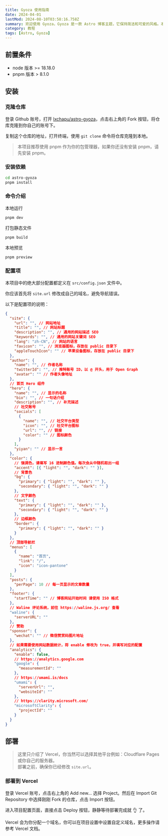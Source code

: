 ```yaml
---
title: Gyoza 使用指南
date: 2024-04-01
lastMod: 2024-08-10T03:58:16.758Z
summary: 欢迎使用 Gyoza，Gyoza 是一款 Astro 博客主题，它保持简洁和可爱的风格。本篇文章将会介绍如何使用并部署 Gyoza。
category: 教程
tags: [Astro, Gyoza]
---
```


## 前置条件

- node 版本 >= 18.18.0
- pnpm 版本 > 8.1.0

## 安装

### 克隆仓库

登录 Github 账号，打开 [lxchapu/astro-gyoza](https://github.com/lxchapu/astro-gyoza)，点击右上角的 Fork 按钮，将仓库克隆到你自己的账号下。

复制这个仓库的地址，打开终端，使用 `git clone` 命令将仓库克隆到本地。

> 本项目推荐使用 pnpm 作为你的包管理器，如果你还没有安装 pnpm，请先安装 pnpm。

### 安装依赖

```sh
cd astro-gyoza
pnpm install
```

### 命令介绍

本地运行

```sh
pnpm dev
```

打包静态文件

```sh
pnpm build
```

本地预览

```sh
pnpm preview
```

### 配置项

本项目中的绝大部分配置都定义在 `src/config.json` 文件中。

你应该首先将 `site.url` 修改成自己的域名，避免导航错误。

以下是配置项的说明：

```json
{
  "site": {
    "url": "", // 网站地址
    "title": "", // 网站标题
    "description": "", // 通用的网站描述 SEO
    "keywords": "", // 通用的网站关键词 SEO
    "lang": "zh-CN", // 网站的语言
    "favicon": "", // 浏览器图标，存放在 public 目录下
    "appleTouchIcon": "" // 苹果设备图标，存放在 public 目录下
  },
  "author": {
    "name": "", // 作者名称
    "twitterId": "", // 推特账号 ID，以 @ 开头，用于 Open Graph
    "avatar": "" // 作者头像地址
  },
  // 首页 Hero 组件
  "hero": {
    "name": "", // 显示的名称
    "bio": "", // 一句话介绍
    "description": "", // 补充描述
    // 社交账号
    "socials": [
      {
        "name": "", // 社交平台类型
        "icon": "", // 社交平台图标
        "url": "", // 链接
        "color": "" // 图标颜色
      }
    ],
    "yiyan": "" // 显示一言
  },
  "color": {
    // 强调色，请填写 16 进制颜色值。每次会从中随机取出一组
    "accent": [{ "light": "", "dark": "" }],
    // 背景色
    "bg": {
      "primary": { "light": "", "dark": "" },
      "secondary": { "light": "", "dark": "" }
    },
    // 文字颜色
    "text": {
      "primary": { "light": "", "dark": "" },
      "secondary": { "light": "", "dark": "" }
    },
    // 边框颜色
    "border": {
      "primary": { "light": "", "dark": "" }
    }
  },
  // 顶部导航栏
  "menus": [
    {
      "name": "首页",
      "link": "/",
      "icon": "icon-pantone"
    }
  ],
  "posts": {
    "perPage": 10 // 每一页显示的文章数量
  },
  "footer": {
    "startTime": "" // 博客网站开始时间 请使用 ISO 格式
  },
  // Waline 评论系统，前往 https://waline.js.org/ 查看
  "waline": {
    "serverURL": ""
  },
  // 赞助
  "sponsor": {
    "wechat": "" // 微信赞赏码图片地址
  },
  // 如果需要使用网站数据统计，将 enable 修改为 true，并填写对应的配置
  "analytics": {
    "enable": false,
    // https://analytics.google.com
    "google": {
      "measurementId": ""
    },
    // https://umami.is/docs
    "umami": {
      "serverUrl": "",
      "websiteId": ""
    },
    // https://clarity.microsoft.com/
    "microsoftClarity": {
      "projectId": ""
    }
  }
}
```

## 部署

> 这里只介绍了 Vercel，你当然可以选择其他平台例如：Cloudflare Pages 或你自己的服务器。  
> 部署之前，确保你已经修改 `site.url`。

### 部署到 Vercel

登录 Vercel 账号，点击右上角的 Add new... 选择 Project。然后在 Import Git Repository 中选择刚刚 Fork 的仓库，点击 Import 按钮。

进入项目配置页面，直接点击 Deploy 按钮，静静等待部署完成就 👌 了。

Vercel 会为你分配一个域名，你可以在项目设置中设置自定义域名，更多操作请参考 Vercel 文档。
